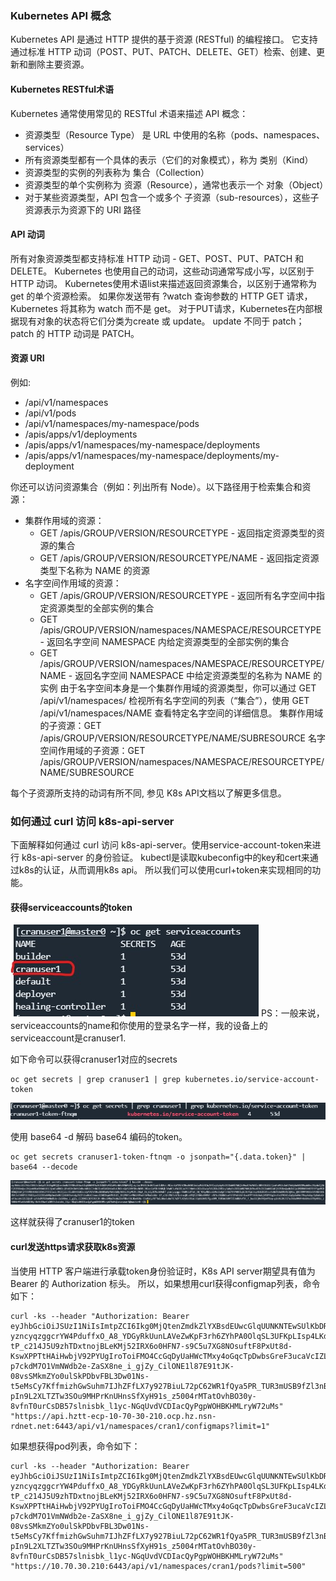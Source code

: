 ### Kubernetes API 概念
Kubernetes API 是通过 HTTP 提供的基于资源 (RESTful) 的编程接口。 它支持通过标准 HTTP 动词（POST、PUT、PATCH、DELETE、GET）检索、创建、更新和删除主要资源。

#### Kubernetes RESTful术语
Kubernetes 通常使用常见的 RESTful 术语来描述 API 概念：
- 资源类型（Resource Type） 是 URL 中使用的名称（pods、namespaces、services）
- 所有资源类型都有一个具体的表示（它们的对象模式），称为 类别（Kind）
- 资源类型的实例的列表称为 集合（Collection）
- 资源类型的单个实例称为 资源（Resource），通常也表示一个 对象（Object）
- 对于某些资源类型，API 包含一个或多个 子资源（sub-resources），这些子资源表示为资源下的 URI 路径

#### API 动词
所有对象资源类型都支持标准 HTTP 动词 - GET、POST、PUT、PATCH 和 DELETE。 Kubernetes 也使用自己的动词，这些动词通常写成小写，以区别于 HTTP 动词。
Kubernetes使用术语list来描述返回资源集合，以区别于通常称为 get 的单个资源检索。 如果你发送带有 ?watch 查询参数的 HTTP GET 请求， Kubernetes 将其称为 watch 而不是 get。
对于PUT请求，Kubernetes在内部根据现有对象的状态将它们分类为create 或 update。 update 不同于 patch；patch 的 HTTP 动词是 PATCH。

#### 资源 URI
例如:
- /api/v1/namespaces
- /api/v1/pods
- /api/v1/namespaces/my-namespace/pods
- /apis/apps/v1/deployments
- /apis/apps/v1/namespaces/my-namespace/deployments
- /apis/apps/v1/namespaces/my-namespace/deployments/my-deployment

你还可以访问资源集合（例如：列出所有 Node）。以下路径用于检索集合和资源：

- 集群作用域的资源：
    - GET /apis/GROUP/VERSION/RESOURCETYPE - 返回指定资源类型的资源的集合
    - GET /apis/GROUP/VERSION/RESOURCETYPE/NAME - 返回指定资源类型下名称为 NAME 的资源
- 名字空间作用域的资源：
    - GET /apis/GROUP/VERSION/RESOURCETYPE - 返回所有名字空间中指定资源类型的全部实例的集合
    - GET /apis/GROUP/VERSION/namespaces/NAMESPACE/RESOURCETYPE - 返回名字空间 NAMESPACE 内给定资源类型的全部实例的集合
    - GET /apis/GROUP/VERSION/namespaces/NAMESPACE/RESOURCETYPE/NAME - 返回名字空间 NAMESPACE 中给定资源类型的名称为 NAME 的实例
由于名字空间本身是一个集群作用域的资源类型，你可以通过 GET /api/v1/namespaces/ 检视所有名字空间的列表（“集合”），使用 GET /api/v1/namespaces/NAME 查看特定名字空间的详细信息。
集群作用域的子资源：GET /apis/GROUP/VERSION/RESOURCETYPE/NAME/SUBRESOURCE
名字空间作用域的子资源：GET /apis/GROUP/VERSION/namespaces/NAMESPACE/RESOURCETYPE/NAME/SUBRESOURCE

每个子资源所支持的动词有所不同, 参见 K8s API文档以了解更多信息。

### 如何通过 curl 访问 k8s-api-server
下面解释如何通过 curl 访问 k8s-api-server。使用service-account-token来进行 k8s-api-server 的身份验证。
kubectl是读取kubeconfig中的key和cert来通过k8s的认证，从而调用k8s api。
所以我们可以使用curl+token来实现相同的功能。

#### 获得serviceaccounts的token
![](picture/2.jpg)
PS：一般来说，serviceaccounts的name和你使用的登录名字一样，我的设备上的serviceaccount是cranuser1.

如下命令可以获得cranuser1对应的secrets
```
oc get secrets | grep cranuser1 | grep kubernetes.io/service-account-token
```
![](picture/3.jpg)

使用 base64 -d 解码 base64 编码的token。
```
oc get secrets cranuser1-token-ftnqm -o jsonpath="{.data.token}" | base64 --decode
```
![](picture/4.jpg)

这样就获得了cranuser1的token

#### curl发送https请求获取k8s资源
当使用 HTTP 客户端进行承载token身份验证时，K8s API server期望具有值为 Bearer <token> 的 Authorization 标头。
所以，如果想用curl获得configmap列表，命令如下：
```
curl -ks --header "Authorization: Bearer eyJhbGciOiJSUzI1NiIsImtpZCI6Ikg0MjQtenZmdkZlYXBsdEUwcGlqUUNKNTEwSUlKbDRvM3ZaMEc4WVdENWMifQ.eyJpc3MiOiJrdWJlcm5ldGVzL3NlcnZpY2VhY2NvdW50Iiwia3ViZXJuZXRlcy5pby9zZXJ2aWNlYWNjb3VudC9uYW1lc3BhY2UiOiJjcmFuMSIsImt1YmVybmV0ZXMuaW8vc2VydmljZWFjY291bnQvc2VjcmV0Lm5hbWUiOiJjcmFudXNlcjEtdG9rZW4tZnRucW0iLCJrdWJlcm5ldGVzLmlvL3NlcnZpY2VhY2NvdW50L3NlcnZpY2UtYWNjb3VudC5uYW1lIjoiY3JhbnVzZXIxIiwia3ViZXJuZXRlcy5pby9zZXJ2aWNlYWNjb3VudC9zZXJ2aWNlLWFjY291bnQudWlkIjoiMDBhNTA4OTEtYTgxMC00OWQ2LWFjZTItMDU1OGU3ZDViZTI5Iiwic3ViIjoic3lzdGVtOnNlcnZpY2VhY2NvdW50OmNyYW4xOmNyYW51c2VyMSJ9.DOq4_Ih_6iy8IMooW9nNf-yzncyqzggcrYW4PduffxO_A8_YDGyRkUunLAVeZwKpF3rh6ZYhPA0OlqSL3UFKpLIsp4LKdBiKtsv4v8WTkVmORbRklQKGu_QKDJDMP9XDZe545RWt1Kk8VtlsCt0OP2i356Diyv2i2ZXlubM0pSmeDoRGJjULK69urs4g7kIFt2ud4zGJouusIZAB2XqmtPblU2l_IHj95H5vrMNGARPxeh5bYbwDzkGr-tP_c214J5U9zhTDxtnojBLeKMj52IRX6o0HFN7-s9C5u7XG8NOsuftF8PxUt8d-KswXPPTtHAiHwbjV92PYUgIroToiFMO4CcGqDyUaHWcTMxy4oGqcTpDwbsGreF3ucaVcIZLlQLdF-p7ckdM7O1VmNWdb2e-ZaSX8ne_i_gjZy_CilONE1l87E91tJK-08vsSMkmZYo0ulSkPDbvFBL3Dw01Ns-t5eMsCy7KffmizhGwSuhm7IJhZFfLX7y927BiuL72pC62WR1fQya5PR_TUR3mUSB9fZl3nBBAvf5t_F_busSSj0v9YQvAfGnp-pIn9L2XLTZTw3SOu9MHPrKnUHnsSfXyH91s_z5004rMTatOvhBO30y-8vfnT0urCsDB57slnisbk_l1yc-NGqUvdVCDIacQyPgpWOHBKHMLryW72uMs" "https://api.hztt-ecp-10-70-30-210.ocp.hz.nsn-rdnet.net:6443/api/v1/namespaces/cran1/configmaps?limit=1"
```

如果想获得pod列表，命令如下：
```
curl -ks --header "Authorization: Bearer eyJhbGciOiJSUzI1NiIsImtpZCI6Ikg0MjQtenZmdkZlYXBsdEUwcGlqUUNKNTEwSUlKbDRvM3ZaMEc4WVdENWMifQ.eyJpc3MiOiJrdWJlcm5ldGVzL3NlcnZpY2VhY2NvdW50Iiwia3ViZXJuZXRlcy5pby9zZXJ2aWNlYWNjb3VudC9uYW1lc3BhY2UiOiJjcmFuMSIsImt1YmVybmV0ZXMuaW8vc2VydmljZWFjY291bnQvc2VjcmV0Lm5hbWUiOiJjcmFudXNlcjEtdG9rZW4tZnRucW0iLCJrdWJlcm5ldGVzLmlvL3NlcnZpY2VhY2NvdW50L3NlcnZpY2UtYWNjb3VudC5uYW1lIjoiY3JhbnVzZXIxIiwia3ViZXJuZXRlcy5pby9zZXJ2aWNlYWNjb3VudC9zZXJ2aWNlLWFjY291bnQudWlkIjoiMDBhNTA4OTEtYTgxMC00OWQ2LWFjZTItMDU1OGU3ZDViZTI5Iiwic3ViIjoic3lzdGVtOnNlcnZpY2VhY2NvdW50OmNyYW4xOmNyYW51c2VyMSJ9.DOq4_Ih_6iy8IMooW9nNf-yzncyqzggcrYW4PduffxO_A8_YDGyRkUunLAVeZwKpF3rh6ZYhPA0OlqSL3UFKpLIsp4LKdBiKtsv4v8WTkVmORbRklQKGu_QKDJDMP9XDZe545RWt1Kk8VtlsCt0OP2i356Diyv2i2ZXlubM0pSmeDoRGJjULK69urs4g7kIFt2ud4zGJouusIZAB2XqmtPblU2l_IHj95H5vrMNGARPxeh5bYbwDzkGr-tP_c214J5U9zhTDxtnojBLeKMj52IRX6o0HFN7-s9C5u7XG8NOsuftF8PxUt8d-KswXPPTtHAiHwbjV92PYUgIroToiFMO4CcGqDyUaHWcTMxy4oGqcTpDwbsGreF3ucaVcIZLlQLdF-p7ckdM7O1VmNWdb2e-ZaSX8ne_i_gjZy_CilONE1l87E91tJK-08vsSMkmZYo0ulSkPDbvFBL3Dw01Ns-t5eMsCy7KffmizhGwSuhm7IJhZFfLX7y927BiuL72pC62WR1fQya5PR_TUR3mUSB9fZl3nBBAvf5t_F_busSSj0v9YQvAfGnp-pIn9L2XLTZTw3SOu9MHPrKnUHnsSfXyH91s_z5004rMTatOvhBO30y-8vfnT0urCsDB57slnisbk_l1yc-NGqUvdVCDIacQyPgpWOHBKHMLryW72uMs" "https://10.70.30.210:6443/api/v1/namespaces/cran1/pods?limit=500"
```
